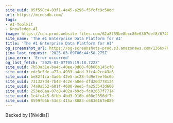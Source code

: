 ```yaml
---
site_uuid: 05f598c4-83f1-4e45-a296-f5fcfc9c50dd
url: https://mindsdb.com/
tags:
- AI-Toolkit
- Knowledge-AI
image: https://cdn.prod.website-files.com/62a8755be8bcc86e6307def8/6740e44a0bc0ca7c11b91481_opengraph-hp.png
site_name: 'The #1 Enterprise Data Platform for AI'
title: 'The #1 Enterprise Data Platform for AI'
og_screenshot_url: https://og-screenshots-prod.s3.amazonaws.com/1366x768/80/false/87aa1853aeeadae4cc0c2ac46335deaf8d092ef63e887bb5a67a8d88efa5beb3.jpeg
jina_last_request: '2025-03-09T06:44:58.275Z'
jina_error: 'Error occurred'
og_last_fetch: '2025-03-07T05:19:18.722Z'
site_uuid: 7b53a31e-ba4c-40ee-8d68-f8b68b145cf0
site_uuid: edc3c5de-a77a-4933-a4cd-3fc4a2ce43a6
site_uuid: be82f1ca-4ad6-42e5-ac28-fd9e7eef6c0b
site_uuid: 731327d4-7b43-4c2e-a8ee-dfd20d778134
site_uuid: 74a9a552-601f-4600-9ee5-fa253543d600
site_uuid: 253ec8aa-07c8-402a-b9cb-fc02657f7714
site_uuid: 1e4fe4c5-6fbb-4bd3-916b-d08e2356df7c
site_uuid: 8599fb6b-53d3-415a-8083-c6836167e889
---
```

Backed by [[Nvidia]]

